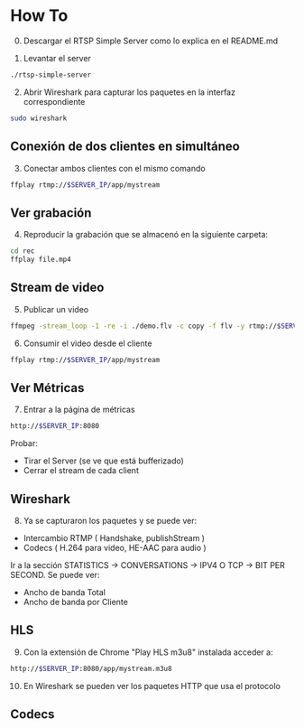# How To 

0. Descargar el RTSP Simple Server como lo explica en el README.md 

1. Levantar el server 
```bash
./rtsp-simple-server
```

2. Abrir Wireshark para capturar los paquetes en la interfaz correspondiente

```bash
sudo wireshark
```

## Conexión de dos clientes en simultáneo

3. Conectar ambos clientes con el mismo comando 

```bash
ffplay rtmp://$SERVER_IP/app/mystream 
```
 
## Ver grabación 
4. Reproducir la grabación que se almacenó en la siguiente carpeta:
```bash
cd rec
ffplay file.mp4
```
## Stream de video 

5. Publicar un video 
```bash
ffmpeg -stream_loop -1 -re -i ./demo.flv -c copy -f flv -y rtmp://$SERVER_IP/app/mystream
```

6. Consumir el video desde el cliente
```bash
ffplay rtmp://$SERVER_IP/app/mystream 
```

## Ver Métricas 

7. Entrar a la página de métricas 
```bash
http://$SERVER_IP:8080
```
Probar: 
- Tirar el Server (se ve que está bufferizado)
- Cerrar el stream de cada client 


## Wireshark 
8. Ya se capturaron los paquetes y se puede ver:
- Intercambio RTMP ( Handshake, publishStream )
- Codecs ( H.264 para video, HE-AAC para audio ) 

Ir a la sección STATISTICS -> CONVERSATIONS -> IPV4 O TCP -> BIT PER SECOND. Se puede ver:
- Ancho de banda Total 
- Ancho de banda por Cliente 


## HLS 

9. Con la extensión de Chrome "Play HLS m3u8" instalada acceder a: 
```bash
http://$SERVER_IP:8080/app/mystream.m3u8
```
10. En Wireshark se pueden ver los paquetes HTTP que usa el protocolo

## Codecs 




